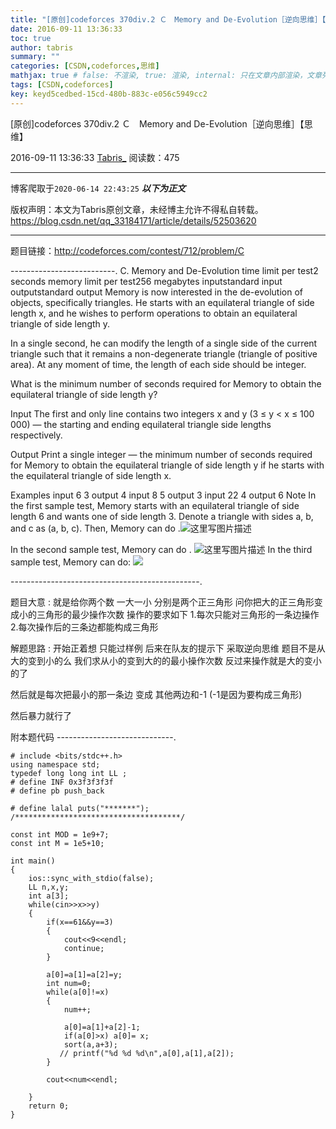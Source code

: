 ```yaml
---
title: "[原创]codeforces 370div.2 Ｃ　Memory and De-Evolution［逆向思维］【思维】"
date: 2016-09-11 13:36:33
toc: true
author: tabris
summary: ""
categories: [CSDN,codeforces,思维]
mathjax: true # false: 不渲染, true: 渲染, internal: 只在文章内部渲染，文章列表中不渲染
tags: [CSDN,codeforces]
key: keyd5cedbed-15cd-480b-883c-e056c5949cc2
---
```


[原创]codeforces 370div.2 Ｃ　Memory and De-Evolution［逆向思维］【思维】

2016-09-11 13:36:33  [Tabris_](https://me.csdn.net/qq_33184171) 阅读数：475

---

博客爬取于`2020-06-14 22:43:25`
***以下为正文***

版权声明：本文为Tabris原创文章，未经博主允许不得私自转载。
https://blog.csdn.net/qq_33184171/article/details/52503620

<!-- more -->

---

题目链接：http://codeforces.com/contest/712/problem/C

--------------------------.
C. Memory and De-Evolution
time limit per test2 seconds
memory limit per test256 megabytes
inputstandard input
outputstandard output
Memory is now interested in the de-evolution of objects, specifically triangles. He starts with an equilateral triangle of side length x, and he wishes to perform operations to obtain an equilateral triangle of side length y.

In a single second, he can modify the length of a single side of the current triangle such that it remains a non-degenerate triangle (triangle of positive area). At any moment of time, the length of each side should be integer.

What is the minimum number of seconds required for Memory to obtain the equilateral triangle of side length y?

Input
The first and only line contains two integers x and y (3 ≤ y < x ≤ 100 000) — the starting and ending equilateral triangle side lengths respectively.

Output
Print a single integer — the minimum number of seconds required for Memory to obtain the equilateral triangle of side length y if he starts with the equilateral triangle of side length x.

Examples
input
6 3
output
4
input
8 5
output
3
input
22 4
output
6
Note
In the first sample test, Memory starts with an equilateral triangle of side length 6 and wants one of side length 3. Denote a triangle with sides a, b, and c as (a, b, c). Then, Memory can do .![这里写图片描述](http://codeforces.com/predownloaded/78/23/7823c31c27139a382b61aee582fd451f8c07905b.png)

In the second sample test, Memory can do .
![这里写图片描述](http://codeforces.com/predownloaded/22/b2/22b2088d2e869848a78af18576dbfab0233bdbc2.png)
In the third sample test, Memory can do: ![](http://codeforces.com/predownloaded/59/f9/59f9f1033e37dcff494a7de4ca5155e95e34da43.png)

-----------------------------------------------.


题目大意 : 就是给你两个数 一大一小  分别是两个正三角形  问你把大的正三角形变成小的三角形的最少操作次数
操作的要求如下
1.每次只能对三角形的一条边操作
2.每次操作后的三条边都能构成三角形


解题思路 :
 开始正着想 只能过样例
 后来在队友的提示下 采取逆向思维
 题目不是从大的变到小的么
 我们求从小的变到大的的最小操作次数  反过来操作就是大的变小的了

然后就是每次把最小的那一条边 变成 其他两边和-1   (-1是因为要构成三角形)

然后暴力就行了


附本题代码
-----------------------------.
```
# include <bits/stdc++.h>
using namespace std;
typedef long long int LL ;
# define INF 0x3f3f3f3f
# define pb push_back

# define lalal puts("*******");
/*************************************/

const int MOD = 1e9+7;
const int M = 1e5+10;

int main()
{
    ios::sync_with_stdio(false);
    LL n,x,y;
    int a[3];
    while(cin>>x>>y)
    {
        if(x==61&&y==3)
        {
            cout<<9<<endl;
            continue;
        }

        a[0]=a[1]=a[2]=y;
        int num=0;
        while(a[0]!=x)
        {
            num++;

            a[0]=a[1]+a[2]-1;
            if(a[0]>x) a[0]= x;
            sort(a,a+3);
           // printf("%d %d %d\n",a[0],a[1],a[2]);
        }

        cout<<num<<endl;

    }
    return 0;
}






```
